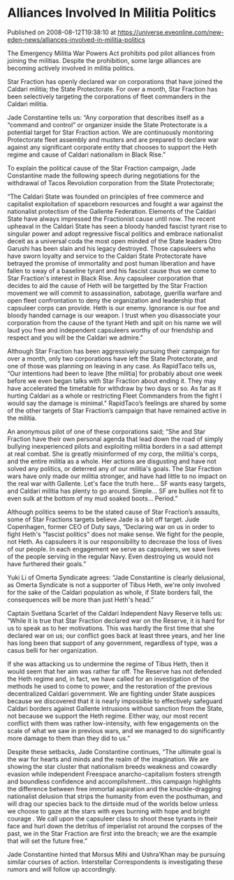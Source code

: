 # Alliances Involved In Militia Politics
Published on 2008-08-12T19:38:10 at https://universe.eveonline.com/new-eden-news/alliances-involved-in-militia-politics

The Emergency Militia War Powers Act prohibits pod pilot alliances from joining the militias. Despite the prohibition, some large alliances are becoming actively involved in militia politics. 

Star Fraction has openly declared war on corporations that have joined the Caldari militia; the State Protectorate. For over a month, Star Fraction has been selectively targeting the corporations of fleet commanders in the Caldari militia. 

Jade Constantine tells us: “Any corporation that describes itself as a “command and control” or organizer inside the State Protectorate is a potential target for Star Fraction action. We are continuously monitoring Protectorate fleet assembly and musters and are prepared to declare war against any significant corporate entity that chooses to support the Heth regime and cause of Caldari nationalism in Black Rise.” 

To explain the political cause of the Star Fraction campaign, Jade Constantine made the following speech during negotiations for the withdrawal of Tacos Revolution corporation from the State Protectorate; 

“The Caldari State was founded on principles of free commerce and capitalist exploitation of spaceborn resources and fought a war against the nationalist protectism of the Gallente Federation. Elements of the Caldari State have always impressed the Fractionist cause until now. The recent upheaval in the Caldari State has seen a bloody handed fascist tyrant rise to singular power and adopt regressive fiscal politics and embrace nationalist deceit as a universal coda the most open minded of the State leaders Otro Garushi has been slain and his legacy destroyed. Those capsuleers who have sworn loyalty and service to the Caldari State Protectorate have betrayed the promise of immortality and post human liberation and have fallen to sway of a baseline tyrant and his fascist cause thus we come to Star Fraction's interest in Black Rise. Any capsuleer corporation that decides to aid the cause of Heth will be targetted by the Star Fraction movement we will commit to assassination, sabotage, guerilla warfare and open fleet confrontation to deny the organization and leadership that capsuleer corps can provide. Heth is our enemy. Ignorance is our foe and bloody handed carnage is our weapon. I trust when you disassociate your corporation from the cause of the tyrant Heth and spit on his name we will laud you free and independent capsuleers worthy of our friendship and respect and you will be the Caldari we admire.” 

Although Star Fraction has been aggressively pursuing their campaign for over a month, only two corporations have left the State Protectorate, and one of those was planning on leaving in any case. As RapidTaco tells us, “Our intentions had been to leave [the militia] for probably about one week before we even began talks with Star Fraction about ending it. They may have accelerated the timetable for withdraw by two days or so. As far as it hurting Caldari as a whole or restricting Fleet Commanders from the fight I would say the damage is minimal.” RapidTaco’s feelings are shared by some of the other targets of Star Fraction’s campaign that have remained active in the militia. 

An anonymous pilot of one of these corporations said; “She and Star Fraction have their own personal agenda that lead down the road of simply bullying inexperienced pilots and exploiting militia borders in a sad attempt at real combat. She is greatly misinformed of my corp, the militia's corps, and the entire militia as a whole. Her actions are disgusting and have not solved any politics, or deterred any of our militia's goals. The Star Fraction wars have only made our militia stronger, and have had little to no impact on the real war with Gallente. Let's face the truth here... SF wants easy targets, and Caldari militia has plenty to go around. Simple... SF are bullies not fit to even sulk at the bottom of my mud soaked boots... Period.” 

Although politics seems to be the stated cause of Star Fraction’s assaults, some of Star Fractions targets believe Jade is a bit off target. Jude Copenhagen, former CEO of Duty says, “Declaring war on us in order to fight Heth's "fascist politics" does not make sense. We fight for the people, not Heth. As capsuleers it is our responsibility to decrease the loss of lives of our people. In each engagement we serve as capsuleers, we save lives of the people serving in the regular Navy. Even destroying us would not have furthered their goals.” 

Yuki Li of Omerta Syndicate agrees: “Jade Constantine is clearly delusional, as Omerta Syndicate is not a supporter of Tibus Heth, we're only involved for the sake of the Caldari population as whole, if State borders fall, the consequences will be more than just Heth's head.” 

Captain Svetlana Scarlet of the Caldari Independent Navy Reserve tells us: “While it is true that Star Fraction declared war on the Reserve, it is hard for us to speak as to her motivations. This was hardly the first time that she declared war on us; our conflict goes back at least three years, and her line has long been that support of any government, regardless of type, was a casus belli for her organization. 

If she was attacking us to undermine the regime of Tibus Heth, then it would seem that her aim was rather far off. The Reserve has not defended the Heth regime and, in fact, we have called for an investigation of the methods he used to come to power, and the restoration of the previous decentralized Caldari government. We are fighting under State auspices because we discovered that it is nearly impossible to effectively safeguard Caldari borders against Gallente intrusions without sanction from the State, not because we support the Heth regime. Either way, our most recent conflict with them was rather low-intensity, with few engagements on the scale of what we saw in previous wars, and we managed to do significantly more damage to them than they did to us.” 

Despite these setbacks, Jade Constantine continues, “The ultimate goal is the war for hearts and minds and the realm of the imagination. We are showing the star cluster that nationalism breeds weakness and cowardly evasion while independent Freespace anarcho-capitalism fosters strength and boundless confidence and accomplishment…this campaign highlights the difference between free immortal aspiration and the knuckle-dragging nationalist delusion that strips the humanity from even the posthuman, and will drag our species back to the dirtside mud of the worlds below unless we choose to gaze at the stars with eyes burning with hope and bright courage . We call upon the capsuleer class to shoot these tyrants in their face and hurl down the detritus of imperialist rot around the corpses of the past, we in the Star Fraction are first into the breach; we are the example that will set the future free.” 

Jade Constantine hinted that Morsus Mihi and Ushra’Khan may be pursuing similar courses of action. Interstellar Correspondents is investigating these rumors and will follow up accordingly.
